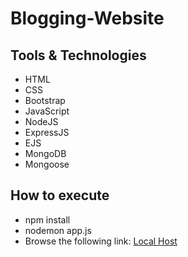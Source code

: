 # Blogging-Website

## Tools & Technologies
<ul>
  <li> HTML </li>
  <li> CSS </li>
  <li> Bootstrap </li>
  <li> JavaScript </li>
  <li> NodeJS </li>
  <li> ExpressJS </li>
  <li> EJS </li>
  <li> MongoDB </li>
  <li> Mongoose </li>
  </ul>

## How to execute

<ul>
  <li> npm install </li>
  <li> nodemon app.js </li>
  <li> Browse the following link: <a href="http://localhost:3000">Local Host</a></li>
  </ul>
